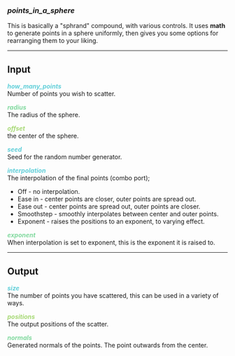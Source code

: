 ### ***points_in_a_sphere***
This is basically a "sphrand" compound, with various controls.  It uses **math** to generate points in a sphere uniformly, then gives you some options for rearranging them to your liking.<br />

***
## Input
<span style="color:#62CFD9">***how_many_points***</span>
<br />Number of points you wish to scatter.

<span style="color:#82D99F">***radius***</span>
<br />The radius of the sphere.

<span style="color:#A8D977">***offset***</span>
<br />the center of the sphere.

<span style="color:#62CFD9">***seed***</span>
<br />Seed for the random number generator.

<span style="color:#62CFD9">***interpolation***</span>
<br />The interpolation of the final points (combo port);
* Off - no interpolation.
* Ease in - center points are closer, outer points are spread out.
* Ease out - center points are spread out, outer points are closer.
* Smoothstep - smoothly interpolates between center and outer points.
* Exponent - raises the positions to an exponent, to varying effect.

<span style="color:#82D99F">***exponent***</span>
<br />When interpolation is set to exponent, this is the exponent it is raised to.

***
## Output
<span style="color:#62CFD9">***size***</span>
<br />The number of points you have scattered, this can be used in a variety of ways.

<span style="color:#A8D977">***positions***</span>
<br />The output positions of the scatter.

<span style="color:#82D99F">***normals***</span>
<br />Generated normals of the points.  The point outwards from the center.

